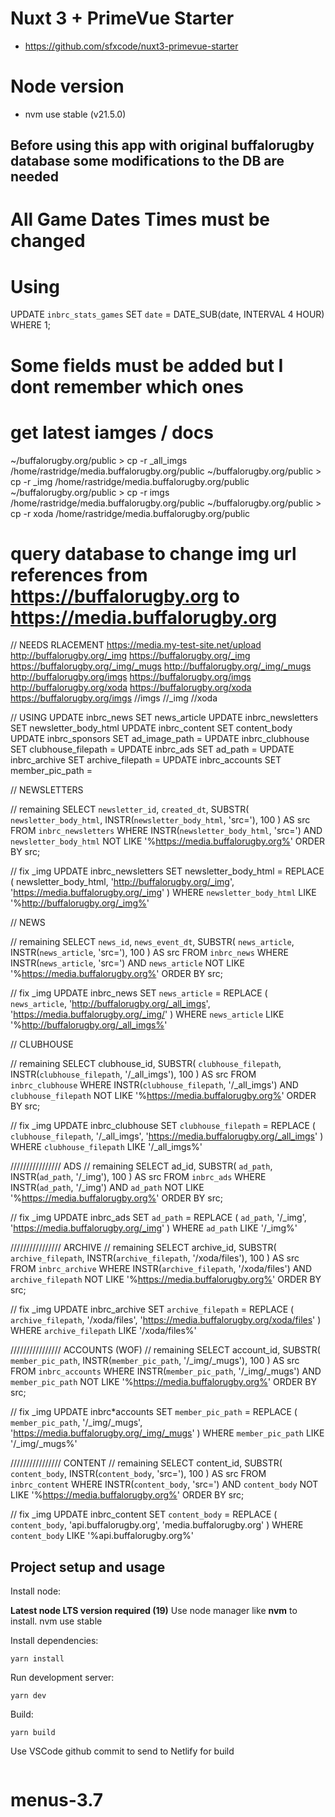 # Nuxt 3 + PrimeVue Starter

- https://github.com/sfxcode/nuxt3-primevue-starter

# Node version

- nvm use stable (v21.5.0)

## Before using this app with original buffalorugby database some modifications to the DB are needed

# All Game Dates Times must be changed

# Using

UPDATE `inbrc_stats_games` SET `date` = DATE_SUB(date, INTERVAL 4 HOUR) WHERE 1;

# Some fields must be added but I dont remember which ones

# get latest iamges / docs

~/buffalorugby.org/public > cp -r \_all_imgs /home/rastridge/media.buffalorugby.org/public
~/buffalorugby.org/public > cp -r \_img /home/rastridge/media.buffalorugby.org/public
~/buffalorugby.org/public > cp -r imgs /home/rastridge/media.buffalorugby.org/public
~/buffalorugby.org/public > cp -r xoda /home/rastridge/media.buffalorugby.org/public

# query database to change img url references from https://buffalorugby.org to https://media.buffalorugby.org

// NEEDS RLACEMENT
https://media.my-test-site.net/upload
http://buffalorugby.org/_img
https://buffalorugby.org/_img
https://buffalorugby.org/_img/_mugs
http://buffalorugby.org/_img/_mugs
http://buffalorugby.org/imgs
https://buffalorugby.org/imgs
http://buffalorugby.org/xoda
https://buffalorugby.org/xoda
https://buffalorugby.org/imgs
//imgs
//\_img
//xoda

// USING
UPDATE inbrc_news SET news_article
UPDATE inbrc_newsletters SET newsletter_body_html
UPDATE inbrc_content SET content_body
UPDATE inbrc_sponsors SET ad_image_path =
UPDATE inbrc_clubhouse SET clubhouse_filepath =
UPDATE inbrc_ads SET ad_path =
UPDATE inbrc_archive SET archive_filepath =
UPDATE inbrc_accounts SET member_pic_path =

// NEWSLETTERS

// remaining
SELECT
`newsletter_id`,
`created_dt`,
SUBSTR(
`newsletter_body_html`,
INSTR(`newsletter_body_html`, 'src='),
100
) AS src
FROM
`inbrc_newsletters`
WHERE
INSTR(`newsletter_body_html`, 'src=') AND `newsletter_body_html`
NOT LIKE '%https://media.buffalorugby.org%'
ORDER BY src;

// fix \_img
UPDATE
inbrc_newsletters
SET
newsletter_body_html =
REPLACE
(
newsletter_body_html,
'http://buffalorugby.org/_img',
'https://media.buffalorugby.org/_img'
)
WHERE
`newsletter_body_html` LIKE '%http://buffalorugby.org/_img%'

// NEWS

// remaining
SELECT
`news_id`,
`news_event_dt`,
SUBSTR(
`news_article`,
INSTR(`news_article`, 'src='),
100
) AS src
FROM
`inbrc_news`
WHERE
INSTR(`news_article`, 'src=') AND `news_article`
NOT LIKE '%https://media.buffalorugby.org%'
ORDER BY src;

// fix \_img
UPDATE
inbrc_news
SET
`news_article` =
REPLACE
(
`news_article`,
'http://buffalorugby.org/_all_imgs',
'https://media.buffalorugby.org/_img/'
)
WHERE
`news_article` LIKE '%http://buffalorugby.org/_all_imgs%'

// CLUBHOUSE

// remaining
SELECT
clubhouse_id,
SUBSTR(
`clubhouse_filepath`,
INSTR(`clubhouse_filepath`, '/\_all_imgs'),
100
) AS src
FROM
`inbrc_clubhouse`
WHERE
INSTR(`clubhouse_filepath`, '/\_all_imgs') AND `clubhouse_filepath`
NOT LIKE '%https://media.buffalorugby.org%'
ORDER BY src;

// fix \_img
UPDATE
inbrc_clubhouse
SET
`clubhouse_filepath` =
REPLACE
(
`clubhouse_filepath`,
'/\_all_imgs',
'https://media.buffalorugby.org/_all_imgs'
)
WHERE
`clubhouse_filepath` LIKE '/\_all_imgs%'

//////////////// ADS
// remaining
SELECT
ad_id,
SUBSTR(
`ad_path`,
INSTR(`ad_path`, '/\_img'),
100
) AS src
FROM
`inbrc_ads`
WHERE
INSTR(`ad_path`, '/\_img') AND `ad_path`
NOT LIKE '%https://media.buffalorugby.org%'
ORDER BY src;

// fix \_img
UPDATE
inbrc_ads
SET
`ad_path` =
REPLACE
(
`ad_path`,
'/\_img',
'https://media.buffalorugby.org/_img'
)
WHERE
`ad_path` LIKE '/\_img%'

//////////////// ARCHIVE
// remaining
SELECT
archive_id,
SUBSTR(
`archive_filepath`,
INSTR(`archive_filepath`, '/xoda/files'),
100
) AS src
FROM
`inbrc_archive`
WHERE
INSTR(`archive_filepath`, '/xoda/files') AND `archive_filepath`
NOT LIKE '%https://media.buffalorugby.org%'
ORDER BY src;

// fix \_img
UPDATE
inbrc_archive
SET
`archive_filepath` =
REPLACE
(
`archive_filepath`,
'/xoda/files',
'https://media.buffalorugby.org/xoda/files'
)
WHERE
`archive_filepath` LIKE '/xoda/files%'

//////////////// ACCOUNTS (WOF)
// remaining
SELECT
account_id,
SUBSTR(
`member_pic_path`,
INSTR(`member_pic_path`, '/\_img/\_mugs'),
100
) AS src
FROM
`inbrc_accounts`
WHERE
INSTR(`member_pic_path`, '/\_img/\_mugs') AND `member_pic_path` NOT LIKE '%https://media.buffalorugby.org%'
ORDER BY
src;

// fix \_img
UPDATE
inbrc\*accounts
SET
`member_pic_path` =
REPLACE
(
`member_pic_path`,
'/\_img/\_mugs',
'https://media.buffalorugby.org/_img/_mugs'
)
WHERE
`member_pic_path` LIKE '/\_img/\_mugs%'

//////////////// CONTENT
// remaining
SELECT
content_id,
SUBSTR(
`content_body`,
INSTR(`content_body`, 'src='),
100
) AS src
FROM
`inbrc_content`
WHERE
INSTR(`content_body`, 'src=') AND `content_body`
NOT LIKE '%https://media.buffalorugby.org%'
ORDER BY src;

// fix \_img
UPDATE
inbrc_content
SET
`content_body` =
REPLACE
(
`content_body`,
'api.buffalorugby.org',
'media.buffalorugby.org'
)
WHERE
`content_body` LIKE '%api.buffalorugby.org%'

## Project setup and usage

Install node:

**Latest node LTS version required (19)**
Use node manager like **nvm** to install.
nvm use stable

Install dependencies:

```
yarn install
```

Run development server:

```
yarn dev
```

Build:

```
yarn build
```

Use VSCode github commit to send to Netlify for build

```

```

# menus-3.7
